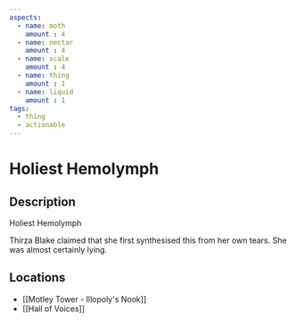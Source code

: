 ```yaml
---
aspects: 
  - name: moth
    amount : 4
  - name: nectar
    amount : 4
  - name: scale
    amount : 4
  - name: thing
    amount : 1
  - name: liquid
    amount : 1
tags:
  - thing
  - actionable
---
```


# Holiest Hemolymph

## Description
Holiest Hemolymph

Thirza Blake claimed that she first synthesised this from her own tears. She was almost certainly lying.
## Locations
- [[Motley Tower - Illopoly's Nook]]
- [[Hall of Voices]]